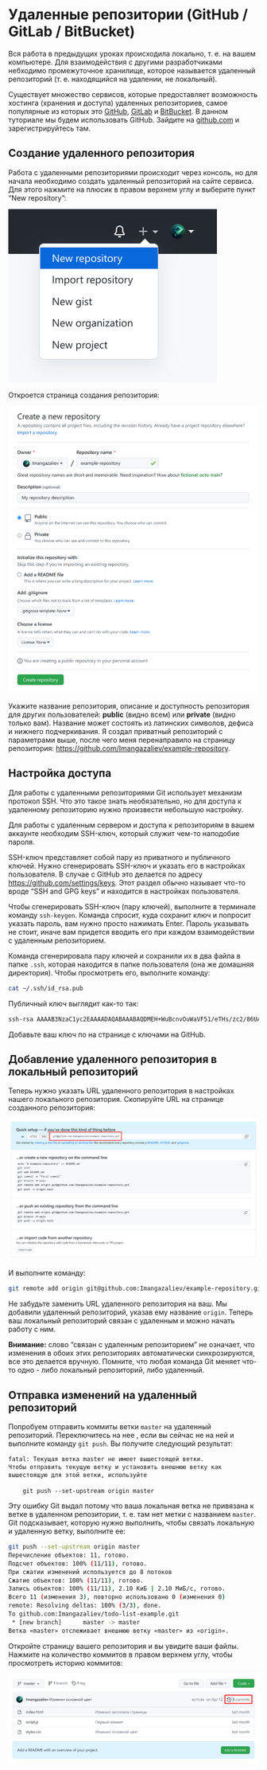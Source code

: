 # Удаленные репозитории (GitHub / GitLab / BitBucket)

Вся работа в предыдущих уроках происходила локально, т. е. на вашем компьютере. Для взаимодействия с другими разработчиками небходимо промежуточное хранилище, которое называется удаленный репозиторий (т. е. находящийся на удалении, не локальный).

Существует множество сервисов, которые предоставляет возможность хостинга (хранения и доступа) удаленных репозиториев, самое популярные из которых это [GitHub](https://github.com), [GitLab](https://gitlab.com) и [BitBucket](https://bitbucket.org). В данном туториале мы будем использовать GitHub. Зайдите на [github.com](http://github.com) и зарегистрируйтесь там.

## Создание удаленного репозитория

Работа с удаленными репозиториями происходит через консоль, но для начала необходимо создать удаленный репозиторий на сайте сервиса. Для этого нажмите на плюсик в правом верхнем углу и выберите пункт “New repository”:

![](images/github-new-repository.png)

Откроется страница создания репозитория:

![](images/github-create-repository-form.png)

Укажите название репозитория, описание и доступность репозитория для других пользователей: **public** (видно всем) или **private** (видно только вам). Название может состоять из латинских символов, дефиса и нижнего подчеркивания. Я создал приватный репозиторий с параметрами выше, после чего меня перенаправило на страницу репозитория: <https://github.com/Imangazaliev/example-repository>.

## Настройка доступа

Для работы с удаленными репозиториями Git использует механизм протокол SSH. Что это такое знать необязательно, но для доступа к удаленному репозиторию нужно произвести небольшую настройку.

Для работы с удаленным сервером и доступа к репозиториям в вашем аккаунте необходим SSH-ключ, который служит чем-то наподобие пароля.

SSH-ключ представляет собой пару из приватного и публичного ключей. Нужно сгенерировать SSH-ключ и указать его в настройках пользователя. В случае с GitHub это делается по адресу <https://github.com/settings/keys>. Этот раздел обычно называет что-то вроде “SSH and GPG keys” и находится в настройках пользователя.

Чтобы сгенерировать SSH-ключ (пару ключей), выполните в терминале команду `ssh-keygen`. Команда спросит, куда сохранит ключ и попросит указать пароль, вам нужно просто нажимать Enter. Пароль указывать не стоит, иначе вам придется вводить его при каждом взаимодействии с удаленным репозиторием.

Команда сгенерировала пару ключей и сохранили их в два файла в папке `.ssh`, которая находится в папке пользователя (она же домашняя директория). Чтобы просмотреть его, выполните команду:

```bash
cat ~/.ssh/id_rsa.pub
```

Публичный ключ выглядит как-то так:

```bash
ssh-rsa AAAAB3NzaC1yc2EAAAADAQABAAABAQDMEH+WuBcnvOuWaVF51/eTHs/zc2/86UAqrltXw84l/Y/vYio4RsKVXi+fpYKuyBc8+nlszonWixB1dh9yQJ3w9f+8QtbLYLE0vmfwUqnqsbsH+23DMbxOhgn9DvK00L9nlAvmHi7kR1usKpQAqx/4mBVv2hlmcryhy0+AAkWsmQd2alnr3bDACSlrdC3EQSg6tNzfU17FGPv+W40/b9D4QyIszX00Ame/EvodAwb9ZLfRDx8pL1HaOcqOn8fM4EwLuP1eUTRwdh4gTBc+sRthUPTNvx0HXBaMYUv6bwz0ZRtbKIkixqnxU93F2XgbU5xz593pA0lksbcPdtYgYpWL imangazaliev@imangazaliev
```

Добавьте ваш ключ по на странице с ключами на GitHub.

## Добавление удаленного репозитория в локальный репозиторий

Теперь нужно указать URL удаленного репозитория в настройках нашего локального репозитория. Скопируйте URL на странице созданного репозитория:

![](images/github-repository-url.png)

И выполните команду:

```bash
git remote add origin git@github.com:Imangazaliev/example-repository.git
```

Не забудьте заменить URL удаленного репозитория на ваш. Мы добавили удаленный репозиторий, указав ему название `origin`. Теперь ваш локальный репозиторий связан с удаленным и можно начать работу с ним.

**Внимание:** слово “связан с удаленным репозиторием” не означает, что изменения в обоих этих репозиториях автоматически синхрозируются, все это делается вручную. Помните, что любая команда Git меняет что-то одно - либо локальный репозиторий, либо удаленный.

## Отправка изменений на удаленный репозиторий

Попробуем отправить коммиты ветки `master` на удаленный репозиторий. Переключитесь на нее , если вы сейчас не на ней и выполните команду `git push`. Вы получите следующий результат:

```
fatal: Текущая ветка master не имеет вышестоящей ветки.
Чтобы отправить текущую ветку и установить внешнюю ветку как вышестоящую для этой ветки, используйте

    git push --set-upstream origin master
```

Эту ошибку Git выдал потому что ваша локальная ветка не привязана к ветке в удаленном репозитории, т. е. там нет метки с названием `master`. Git подсказывает, которую нужно выполнить, чтобы связать локальную и удаленную ветку, выполните ее:

```bash
git push --set-upstream origin master
Перечисление объектов: 11, готово.
Подсчет объектов: 100% (11/11), готово.
При сжатии изменений используется до 8 потоков
Сжатие объектов: 100% (11/11), готово.
Запись объектов: 100% (11/11), 2.10 КиБ | 2.10 МиБ/с, готово.
Всего 11 (изменения 3), повторно использовано 0 (изменения 0)
remote: Resolving deltas: 100% (3/3), done.
To github.com:Imangazaliev/todo-list-example.git
 * [new branch]      master -> master
Ветка «master» отслеживает внешнюю ветку «master» из «origin».
```

Откройте страницу вашего репозитория и вы увидите ваши файлы. Нажмите на количество коммитов в правом верхнем углу, чтобы просмотреть историю коммитов:

![](images/github-repository-with-commits.png)